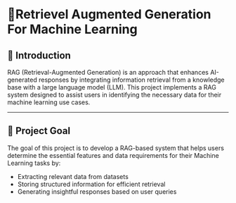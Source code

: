 # 🔹Retrievel Augmented Generation For Machine Learning 

## 📌 Introduction
RAG (Retrieval-Augmented Generation) is an approach that enhances AI-generated responses by integrating information retrieval from a knowledge base with a large language model (LLM). This project implements a RAG system designed to assist users in identifying the necessary data for their machine learning use cases.

---

## 🎯 Project Goal
The goal of this project is to develop a RAG-based system that helps users determine the essential features and data requirements for their Machine Learning tasks by:
- Extracting relevant data from datasets
- Storing structured information for efficient retrieval
- Generating insightful responses based on user queries

